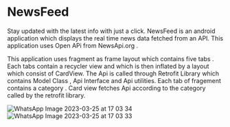 # NewsFeed
Stay updated with the latest info with just a click.
NewsFeed is an android application which displays the real time news data fetched from an API. This application uses Open APi from NewsApi.org .

This application uses fragment as frame layout which contains five tabs .
Each tabs contain a recycler view and which is then inflated by a layout which consist of CardView.
The Api is called through Retrofit Library which contains Model Class , Api Interface and Api utilities.
Each tab of fragement contains a category .
Card view fetches Api according to the category called by the retrofit library.




![WhatsApp Image 2023-03-25 at 17 03 34](https://user-images.githubusercontent.com/128614443/227715116-c486e1b6-34b1-4be1-a164-e784faaea8dc.jpg)
![WhatsApp Image 2023-03-25 at 17 03 33](https://user-images.githubusercontent.com/128614443/227715174-cd3ab37e-02c9-48ad-aa49-f288c1ea700b.jpg)

